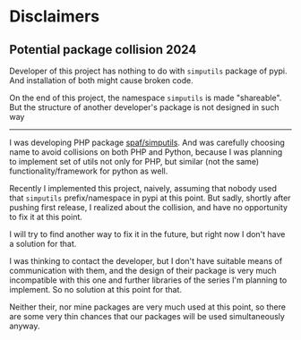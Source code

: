 # Disclaimers


## Potential package collision 2024
Developer of this project has nothing to do with `simputils` package of pypi.
And installation of both might cause broken code.

On the end of this project, the namespace `simputils` is made "shareable".
But the structure of another developer's package is not designed in such way

----

I was developing PHP package [spaf/simputils](https://github.com/PandaHugMonster/php-simputils).
And was carefully choosing name to avoid collisions on both PHP and Python, 
because I was planning to implement set of utils not only for PHP, but similar (not the same)
functionality/framework for python as well.

Recently I implemented this project, naively, assuming that nobody used that `simputils` 
prefix/namespace in pypi at this point.
But sadly, shortly after pushing first release, I realized about the collision, 
and have no opportunity to fix it at this point.

I will try to find another way to fix it in the future, but right now I don't have a solution
for that. 

I was thinking to contact the developer, but I don't have suitable means of communication
with them, and the design of their package is very much incompatible with this one and further
libraries of the series I'm planning to implement. 
So no solution at this point for that.

Neither their, nor mine packages are very much used at this point, so there are some
very thin chances that our packages will be used simultaneously anyway.
